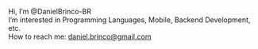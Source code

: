 Hi, I’m @DanielBrinco-BR  
I’m interested in Programming Languages, Mobile, Backend Development, etc.  
How to reach me: daniel.brinco@gmail.com  

<!---
DanielBrinco-BR/DanielBrinco-BR is a ✨ special ✨ repository because its `README.md` (this file) appears on your GitHub profile.
You can click the Preview link to take a look at your changes.
--->
